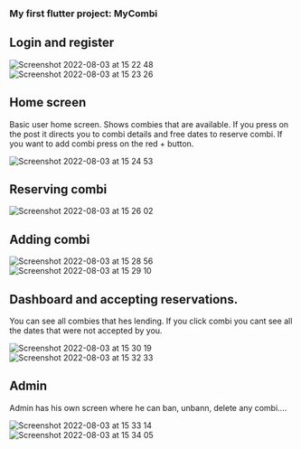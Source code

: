 ### My first flutter project: MyCombi

## Login and register

![Screenshot 2022-08-03 at 15 22 48](https://user-images.githubusercontent.com/64590260/182618546-a6a00997-542f-45c4-9d7b-e7b1c7790531.png)
![Screenshot 2022-08-03 at 15 23 26](https://user-images.githubusercontent.com/64590260/182618697-8482d672-1565-46df-acf4-f23df333f48f.png)

## Home screen
Basic user home screen. Shows combies that are available. If you press on the post it directs you to combi details and free dates to reserve combi. If you want to add combi press on the red + button.

![Screenshot 2022-08-03 at 15 24 53](https://user-images.githubusercontent.com/64590260/182619004-ccf26b59-eced-42f1-8ace-9dc5f7450f28.png)

## Reserving combi

![Screenshot 2022-08-03 at 15 26 02](https://user-images.githubusercontent.com/64590260/182619256-71d024c3-05c6-4544-8902-7334b3f7fc1e.png)


## Adding combi

![Screenshot 2022-08-03 at 15 28 56](https://user-images.githubusercontent.com/64590260/182619881-3d196a85-5aae-4c97-9cab-822a84a3a060.png)
![Screenshot 2022-08-03 at 15 29 10](https://user-images.githubusercontent.com/64590260/182619932-820f6083-1a35-419a-9f26-e9cbbb46a931.png)

## Dashboard and accepting reservations.
You can see all combies that hes lending. If you click combi you cant see all the dates that were not accepted by you.


![Screenshot 2022-08-03 at 15 30 19](https://user-images.githubusercontent.com/64590260/182620167-f31b8edb-a906-4ce3-970d-192fc3c18fd9.png)
![Screenshot 2022-08-03 at 15 32 33](https://user-images.githubusercontent.com/64590260/182620658-0ff74814-2f63-4a4d-ab4b-88407ceddb4f.png)


## Admin
Admin has his own screen where he can ban, unbann, delete any combi....

![Screenshot 2022-08-03 at 15 33 14](https://user-images.githubusercontent.com/64590260/182620846-6f35ec67-f304-4ff4-863d-7c98b0517df1.png)
![Screenshot 2022-08-03 at 15 34 05](https://user-images.githubusercontent.com/64590260/182621012-d9e5de0c-810b-4749-af9d-bfc9d217e6f3.png)

